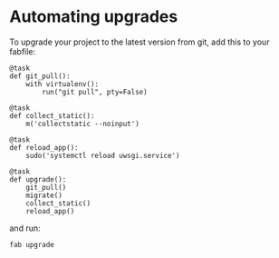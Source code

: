 # Automating upgrades

To upgrade your project to the latest version from git, add this to your fabfile:

    @task
    def git_pull():
        with virtualenv():
            run("git pull", pty=False)

    @task
    def collect_static():
        m('collectstatic --noinput')

    @task
    def reload_app():
        sudo('systemctl reload uwsgi.service')

    @task
    def upgrade():
        git_pull()
        migrate()
        collect_static()
        reload_app()

and run:

    fab upgrade
